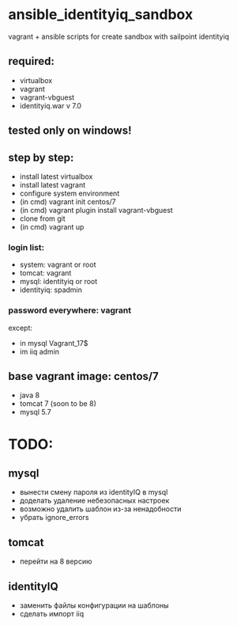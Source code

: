# ansible_identityiq_sandbox
vagrant + ansible scripts for create sandbox with sailpoint identityiq

## required:
- virtualbox
- vagrant
- vagrant-vbguest
- identityiq.war v 7.0

## tested only on windows!

## step by step:
- install latest virtualbox
- install latest vagrant
- configure system environment
- (in cmd) vagrant init centos/7
- (in cmd) vagrant plugin install vagrant-vbguest
- clone from git
- (in cmd) vagrant up

### login list:
- system: vagrant or root
- tomcat: vagrant
- mysql: identityiq or root
- identityiq: spadmin

### password everywhere: vagrant 
except:
- in mysql Vagrant_17$
- im iiq admin

## base vagrant image: centos/7
- java 8
- tomcat 7 (soon to be 8)
- mysql 5.7

# TODO:
## mysql
- вынести смену пароля из identityIQ в mysql
- доделать удаление небезопасных настроек
- возможно удалить шаблон из-за ненадобности
- убрать ignore_errors

## tomcat
- перейти на 8 версию

## identityIQ
- заменить файлы конфигурации на шаблоны
- сделать импорт iiq